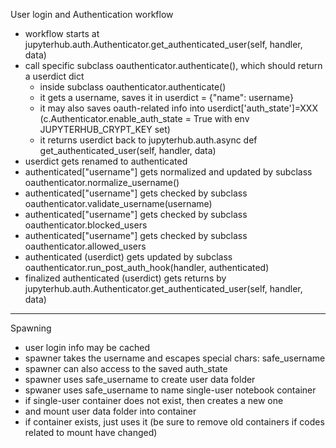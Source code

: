 
User login and Authentication workflow
- workflow starts at jupyterhub.auth.Authenticator.get_authenticated_user(self, handler, data)
- call specific subclass oauthenticator.authenticate(), which should return a userdict dict
    - inside subclass oauthenticator.authenticate()
    - it gets a username, saves it in userdict = {"name": username}
    - it may also saves oauth-related info into userdict['auth_state']=XXX (c.Authenticator.enable_auth_state = True with env JUPYTERHUB_CRYPT_KEY set)
    - it returns userdict back to jupyterhub.auth.async def get_authenticated_user(self, handler, data)
- userdict gets renamed to authenticated
- authenticated["username"] gets normalized and updated by subclass oauthenticator.normalize_username()
- authenticated["username"] gets checked by subclass oauthenticator.validate_username(username)
- authenticated["username"] gets checked by subclass oauthenticator.blocked_users
- authenticated["username"] gets checked by subclass oauthenticator.allowed_users
- authenticated (userdict) gets updated by subclass oauthenticator.run_post_auth_hook(handler, authenticated)
- finalized authenticated (userdict) gets returns by jupyterhub.auth.Authenticator.get_authenticated_user(self, handler, data)
-----------------
Spawning
- user login info may be cached
- spawner takes the username and escapes special chars: safe_username
-   spawner can also access to the saved auth_state
- spawner uses safe_username to create user data folder
- spwaner uses safe_username to name single-user notebook container
- if single-user container does not exist, then creates a new one
- and mount user data folder into container
- if container exists, just uses it (be sure to remove old containers if codes related to mount have changed)
